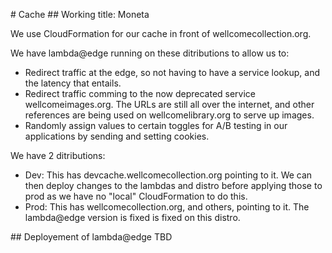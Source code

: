 # Cache
## Working title: Moneta

We use CloudFormation for our cache in front of wellcomecollection.org.

We have lambda@edge running on these ditributions to allow us to:
* Redirect traffic at the edge, so not having to have a service lookup, and the
  latency that entails.
* Redirect traffic comming to the now deprecated service wellcomeimages.org.
  The URLs are still all over the internet, and other references are being used
  on wellcomelibrary.org to serve up images.
* Randomly assign values to certain toggles for A/B testing in our applications
  by sending and setting cookies.

We have 2 ditributions:
* Dev: This has devcache.wellcomecollection.org pointing to it. We can then
  deploy changes to the lambdas and distro before applying those to prod as we
  have no "local" CloudFormation to do this.
* Prod: This has wellcomecollection.org, and others, pointing to it. The
  lambda@edge version is fixed is fixed on this distro.

## Deployement of lambda@edge
TBD
